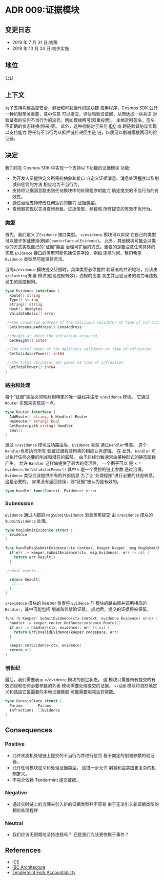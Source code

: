 # ADR 009:证据模块

## 变更日志

- 2019 年 7 月 31 日:初稿
- 2019 年 10 月 24 日:初步实施

## 地位

公认

##  上下文

为了支持构建高度安全、健壮和可互操作的区块链
应用程序，Cosmos SDK 公开一种机制至关重要，其中任意
可以提交、评估和验证证据，从而达成一些共识
对验证者的任何不当行为的惩罚，例如模棱两可(双重投票)，
未绑定时签名，签名不正确的状态转换(将来)等。
此外，这种机制对于任何
[IBC](https://github.com/cosmos/ics/blob/master/ibc/2_IBC_ARCHITECTURE.md) 或
跨链验证协议实现以支持能力
将任何不当行为从抵押链传递回主链
链，以便可以削减模棱两可的验证器。

## 决定

我们将在 Cosmos SDK 中实现一个支持以下功能的证据模块
功能:

- 为开发人员提供定义所需的抽象和接口
  自定义证据消息、消息处理程序以及削减和惩罚的方法
  相应地为不当行为。
- 支持将证据消息路由到任何模块中的处理程序的能力
  确定提交的不当行为的有效性。
- 通过治理支持修改任何惩罚的能力
  证据类型。
- 查询器实现以支持查询参数、证据类型、参数和
  所有提交的有效不当行为。

### 类型

首先，我们定义了`Evidence` 接口类型。 `x/evidence` 模块可以实现
它自己的类型可以被许多链使用(例如`CounterFactualEvidence`)。
此外，其他模块可能会以类似的方式实现自己的“证据”类型
治理可扩展的方式。重要的是要注意任何具体的
实现 `Evidence` 接口的类型可能包括任意字段，例如
违规时间。我们希望 `Evidence` 类型尽可能保持灵活。

当向`x/evidence` 模块提交证据时，具体类型必须提供
验证者的共识地址，应该由`x/slashing` 知道
模块(假设违规有效)，违规的高度
发生并且验证者的权力与违规发生的高度相同。

```go
type Evidence interface {
  Route() string
  Type() string
  String() string
  Hash() HexBytes
  ValidateBasic() error

 //The consensus address of the malicious validator at time of infraction
  GetConsensusAddress() ConsAddress

 //Height at which the infraction occurred
  GetHeight() int64

 //The total power of the malicious validator at time of infraction
  GetValidatorPower() int64

 //The total validator set power at time of infraction
  GetTotalPower() int64
}
```

### 路由和处理

每个“证据”类型必须映射到特定的唯一路线并注册
`x/evidence` 模块。 它通过`Router` 实现来实现这一点。 

```go
type Router interface {
  AddRoute(r string, h Handler) Router
  HasRoute(r string) bool
  GetRoute(path string) Handler
  Seal()
}
```

通过 `x/evidence` 模块成功路由后，`Evidence` 类型
通过`Handler`传递。 这个`Handler`负责执行所有
验证证据有效所需的相应业务逻辑。 在
此外，`Handler` 可以执行任何必要的削减和潜在的监禁。
由于斜线分数通常由某种形式的静态函数产生，
允许 `Handler` 这样做提供了最大的灵活性。 一个例子可以
是 `k * evidence.GetValidatorPower()` 其中 `k` 是一个受控的链上参数
通过治理。 `Evidence` 类型应该提供所有的外部信息
为了让“处理程序”进行必要的状态转换，这是必要的。
如果没有返回错误，则“证据”被认为是有效的。 

```go
type Handler func(Context, Evidence) error
```

### Submission

`Evidence` 通过内部的 `MsgSubmitEvidence` 消息类型提交
由 `x/evidence` 模块的 `SubmitEvidence` 处理。

```go
type MsgSubmitEvidence struct {
  Evidence
}

func handleMsgSubmitEvidence(ctx Context, keeper Keeper, msg MsgSubmitEvidence) Result {
  if err := keeper.SubmitEvidence(ctx, msg.Evidence); err != nil {
    return err.Result()
  }

 //emit events...

  return Result{
   //...
  }
}
```

`x/evidence` 模块的 keeper 负责将 `Evidence` 与
模块的路由器并调用相应的`Handler`，其中可能包括
削减和监禁验证器。 成功后，提交的证据将被保留。

```go
func (k Keeper) SubmitEvidence(ctx Context, evidence Evidence) error {
  handler := keeper.router.GetRoute(evidence.Route())
  if err := handler(ctx, evidence); err != nil {
    return ErrInvalidEvidence(keeper.codespace, err)
  }

  keeper.setEvidence(ctx, evidence)
  return nil
}
```

### 创世纪

最后，我们需要表示 `x/evidence` 模块的创世状态。 这
模块只需要所有提交的有效违规和任何必要参数的列表
模块需要处理提交的证据。 `x/证据`
模块将自然地定义和路由它最需要的本地证据类型
可能需要削减惩罚常数。 

```go
type GenesisState struct {
  Params       Params
  Infractions  []Evidence
}
```

## Consequences

### Positive

- 允许状态机处理链上提交的不当行为并进行惩罚
   基于商定的削减参数的验证器。
- 允许任何模块定义和处理证据类型。 这进一步允许
   削减和监禁由更复杂的机制定义。
- 不完全依赖 Tendermint 提交证据。 
### Negative

- 通过实时链上的治理来引入新的证据类型并不容易
   由于无法引入新证据类型的相应处理程序 

### Neutral

- 我们应该无限期地坚持违规吗？ 还是我们应该更依赖于事件？ 

## References

- [ICS](https://github.com/cosmos/ics)
- [IBC Architecture](https://github.com/cosmos/ics/blob/master/ibc/1_IBC_ARCHITECTURE.md)
- [Tendermint Fork Accountability](https://github.com/tendermint/spec/blob/7b3138e69490f410768d9b1ffc7a17abc23ea397/spec/consensus/fork-accountability.md)
